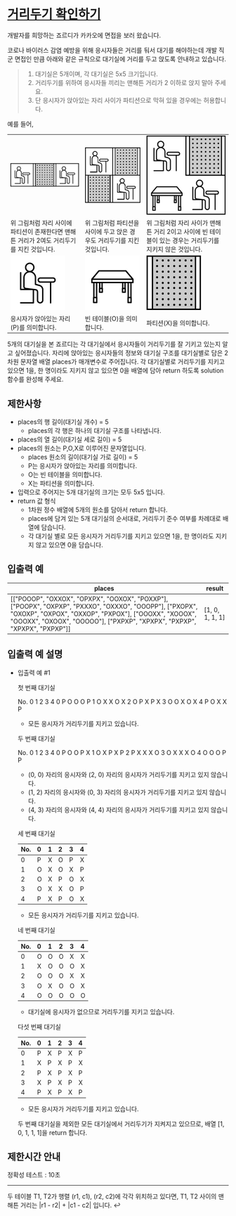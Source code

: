 # [거리두기 확인하기](https://school.programmers.co.kr/learn/courses/30/lessons/81302)

개발자를 희망하는 죠르디가 카카오에 면접을 보러 왔습니다.

코로나 바이러스 감염 예방을 위해 응시자들은 거리를 둬서 대기를 해야하는데 개발 직군 면접인 만큼
아래와 같은 규칙으로 대기실에 거리를 두고 앉도록 안내하고 있습니다.

> 1. 대기실은 5개이며, 각 대기실은 5x5 크기입니다.
> 2. 거리두기를 위하여 응시자들 끼리는 맨해튼 거리가 2 이하로 앉지 말아 주세요.
> 3. 단 응시자가 앉아있는 자리 사이가 파티션으로 막혀 있을 경우에는 허용합니다.

예를 들어,

|                                                                                           |                                                                        |                                                                                                           |
| ----------------------------------------------------------------------------------------- | ---------------------------------------------------------------------- | --------------------------------------------------------------------------------------------------------- |
| ![](./PXP.png)                                                                            | ![](./PX_XP.png)                                                       | ![](./PX_OP.png)                                                                                          |
| 위 그림처럼 자리 사이에 파티션이 존재한다면 맨해튼 거리가 2여도 거리두기를 지킨 것입니다. | 위 그림처럼 파티션을 사이에 두고 앉은 경우도 거리두기를 지킨 것입니다. | 위 그림처럼 자리 사이가 맨해튼 거리 2이고 사이에 빈 테이블이 있는 경우는 거리두기를 지키지 않은 것입니다. |
| ![](./P.png)                                                                              | ![](./O.png)                                                           | ![](./X.png)                                                                                              |
| 응시자가 앉아있는 자리(P)를 의미합니다.                                                   | 빈 테이블(O)을 의미합니다.                                             | 파티션(X)을 의미합니다.                                                                                   |

5개의 대기실을 본 죠르디는 각 대기실에서 응시자들이 거리두기를 잘 기키고 있는지 알고 싶어졌습니다. 자리에 앉아있는 응시자들의 정보와 대기실 구조를 대기실별로 담은 2차원 문자열 배열 places가 매개변수로 주어집니다. 각 대기실별로 거리두기를 지키고 있으면 1을, 한 명이라도 지키지 않고 있으면 0을 배열에 담아 return 하도록 solution 함수를 완성해 주세요.

## 제한사항

- places의 행 길이(대기실 개수) = 5
  - places의 각 행은 하나의 대기실 구조를 나타냅니다.
- places의 열 길이(대기실 세로 길이) = 5
- places의 원소는 P,O,X로 이루어진 문자열입니다.
  - places 원소의 길이(대기실 가로 길이) = 5
  - P는 응시자가 앉아있는 자리를 의미합니다.
  - O는 빈 테이블을 의미합니다.
  - X는 파티션을 의미합니다.
- 입력으로 주어지는 5개 대기실의 크기는 모두 5x5 입니다.
- return 값 형식
  - 1차원 정수 배열에 5개의 원소를 담아서 return 합니다.
  - places에 담겨 있는 5개 대기실의 순서대로, 거리두기 준수 여부를 차례대로 배열에 담습니다.
  - 각 대기실 별로 모든 응시자가 거리두기를 지키고 있으면 1을, 한 명이라도 지키지 않고 있으면 0을 담습니다.

## 입출력 예

| places                                                                                                                                                                                                                                      | result          |
| ------------------------------------------------------------------------------------------------------------------------------------------------------------------------------------------------------------------------------------------- | --------------- |
| [["POOOP", "OXXOX", "OPXPX", "OOXOX", "POXXP"], ["POOPX", "OXPXP", "PXXXO", "OXXXO", "OOOPP"], ["PXOPX", "OXOXP", "OXPOX", "OXXOP", "PXPOX"], ["OOOXX", "XOOOX", "OOOXX", "OXOOX", "OOOOO"], ["PXPXP", "XPXPX", "PXPXP", "XPXPX", "PXPXP"]] | [1, 0, 1, 1, 1] |

## 입출력 예 설명

- 입출력 예 #1

  첫 번째 대기실

  No. 0 1 2 3 4
  0 P O O O P
  1 O X X O X
  2 O P X P X
  3 O O X O X
  4 P O X X P

  - 모든 응시자가 거리두기를 지키고 있습니다.

  두 번째 대기실

  No. 0 1 2 3 4
  0 P O O P X
  1 O X P X P
  2 P X X X O
  3 O X X X O
  4 O O O P P

  - (0, 0) 자리의 응시자와 (2, 0) 자리의 응시자가 거리두기를 지키고 있지 않습니다.
  - (1, 2) 자리의 응시자와 (0, 3) 자리의 응시자가 거리두기를 지키고 있지 않습니다.
  - (4, 3) 자리의 응시자와 (4, 4) 자리의 응시자가 거리두기를 지키고 있지 않습니다.

  세 번째 대기실

  | No. | 0   | 1   | 2   | 3   | 4   |
  | --- | --- | --- | --- | --- | --- |
  | 0   | P   | X   | O   | P   | X   |
  | 1   | O   | X   | O   | X   | P   |
  | 2   | O   | X   | P   | O   | X   |
  | 3   | O   | X   | X   | O   | P   |
  | 4   | P   | X   | P   | O   | X   |

  - 모든 응시자가 거리두기를 지키고 있습니다.

  네 번째 대기실

  | No. | 0   | 1   | 2   | 3   | 4   |
  | --- | --- | --- | --- | --- | --- |
  | 0   | O   | O   | O   | X   | X   |
  | 1   | X   | O   | O   | O   | X   |
  | 2   | O   | O   | O   | X   | X   |
  | 3   | O   | X   | O   | O   | X   |
  | 4   | O   | O   | O   | O   | O   |

  - 대기실에 응시자가 없으므로 거리두기를 지키고 있습니다.

  다섯 번째 대기실

  | No. | 0   | 1   | 2   | 3   | 4   |
  | --- | --- | --- | --- | --- | --- |
  | 0   | P   | X   | P   | X   | P   |
  | 1   | X   | P   | X   | P   | X   |
  | 2   | P   | X   | P   | X   | P   |
  | 3   | X   | P   | X   | P   | X   |
  | 4   | P   | X   | P   | X   | P   |

  - 모든 응시자가 거리두기를 지키고 있습니다.

  두 번째 대기실을 제외한 모든 대기실에서 거리두기가 지켜지고 있으므로, 배열 [1, 0, 1, 1, 1]을 return 합니다.

## 제한시간 안내

정확성 테스트 : 10초

---

두 테이블 T1, T2가 행렬 (r1, c1), (r2, c2)에 각각 위치하고 있다면, T1, T2 사이의 맨해튼 거리는 |r1 - r2| + |c1 - c2| 입니다. ↩
